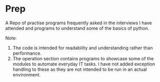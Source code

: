 # Prep
 A Repo of practise programs frequently asked in the interviews I have attended and programs to understand some of the basics of python.

 Note: 
 1. The code is intended for readability and understanding rather than performance.
 2. The operation section contains programs to showcase some of the modules to automate everyday IT tasks. I have not added exception handling to these as they are not intended to be run in an actual environment.
